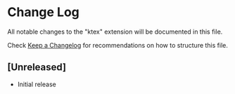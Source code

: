 # Change Log

All notable changes to the "ktex" extension will be documented in this file.

Check [Keep a Changelog](http://keepachangelog.com/) for recommendations on how to structure this file.

## [Unreleased]

- Initial release